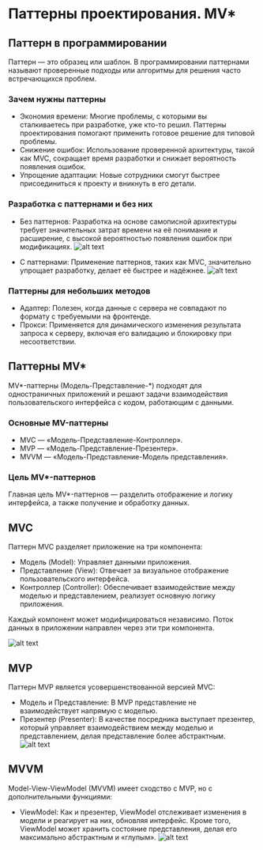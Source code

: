# Паттерны проектирования. MV\*

## Паттерн в программировании
Паттерн — это образец или шаблон. В программировании паттернами называют проверенные подходы или алгоритмы для решения часто встречающихся проблем.

### Зачем нужны паттерны
- Экономия времени: Многие проблемы, с которыми вы сталкиваетесь при разработке, уже кто-то решил. Паттерны проектирования помогают применить готовое решение для типовой проблемы.
- Снижение ошибок: Использование проверенной архитектуры, такой как MVC, сокращает время разработки и снижает вероятность появления ошибок.
- Упрощение адаптации: Новые сотрудники смогут быстрее присоединиться к проекту и вникнуть в его детали.

### Разработка с паттернами и без них
- Без паттернов: Разработка на основе самописной архитектуры требует значительных затрат времени на её понимание и расширение, с высокой вероятностью появления ошибок при модификациях.
![alt text](<Разработка без паттернов.png>)


- С паттернами: Применение паттернов, таких как MVC, значительно упрощает разработку, делает её быстрее и надёжнее.
![alt text](<Разработка с паттерном.png>)


### Паттерны для небольших методов
- Адаптер: Полезен, когда данные с сервера не совпадают по формату с требуемыми на фронтенде.
- Прокси: Применяется для динамического изменения результата запроса к серверу, включая его валидацию и блокировку при несоответствии.

## Паттерны MV\*
MV\*-паттерны (Модель-Представление-\*) подходят для одностраничных приложений и решают задачи взаимодействия пользовательского интерфейса с кодом, работающим с данными.

### Основные MV-паттерны
- MVC — «Модель-Представление-Контроллер».
- MVP — «Модель-Представление-Презентер».
- MVVM — «Модель-Представление-Модель представления».

### Цель MV\*-паттернов
Главная цель MV\*-паттернов — разделить отображение и логику интерфейса, а также получение и обработку данных.

## MVC
Паттерн MVC разделяет приложение на три компонента:
- Модель (Model): Управляет данными приложения.
- Представление (View): Отвечает за визуальное отображение пользовательского интерфейса.
- Контроллер (Controller): Обеспечивает взаимодействие между моделью и представлением, реализует основную логику приложения.

Каждый компонент может модифицироваться независимо. Поток данных в приложении направлен через эти три компонента.

![alt text](<Поток данных в MVC.png>)

## MVP
Паттерн MVP является усовершенствованной версией MVC:
- Модель и Представление: В MVP представление не взаимодействует напрямую с моделью.
- Презентер (Presenter): В качестве посредника выступает презентер, который управляет взаимодействием между моделью и представлением, делая представление более абстрактным.
![alt text](<Поток данных в MVP.png>)

## MVVM
Model-View-ViewModel (MVVM) имеет сходство с MVP, но с дополнительными функциями:
- ViewModel: Как и презентер, ViewModel отслеживает изменения в модели и реагирует на них, обновляя интерфейс. Кроме того, ViewModel может хранить состояние представления, делая его максимально абстрактным и «глупым».
![alt text](<Поток данных в MVVM.png>)